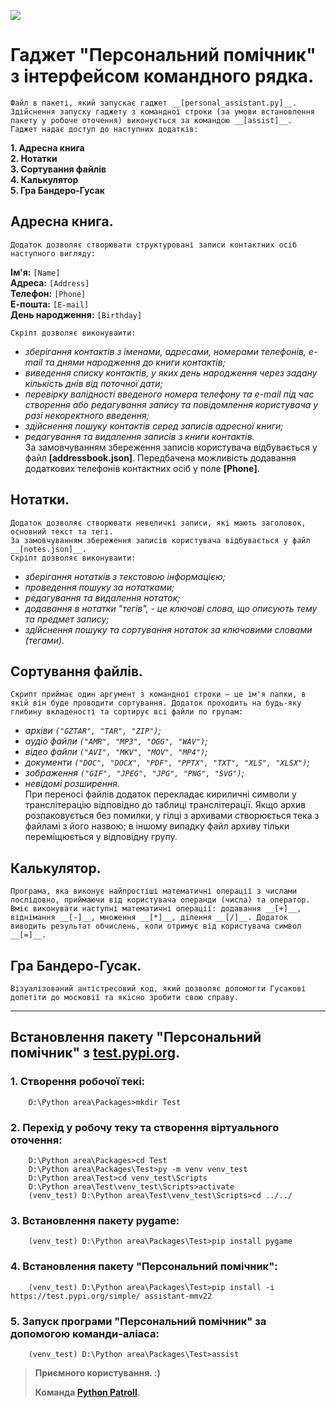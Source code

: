 ![](https://www.python.org/static/favicon.ico)

# Гаджет "Персональний помічник" з інтерфейсом командного рядка.

    Файл в пакеті, який запускає гаджет __[personal_assistant.py]__.
    Здійснення запуску гаджету з командної строки (за умови встановлення пакету у робоче оточення) виконується за командою __[assist]__.
    Гаджет надає доступ до наступних додатків:

**1. Адресна книга**\
**2. Нотатки**\
**3. Сортування файлів**\
**4. Калькулятор**\
**5. Гра Бандеро-Гусак**

## Адресна книга.

    Додаток дозволяє створювати структуровані записи контактних осіб наступного вигляду:

**Ім'я:** `[Name]`\
**Адреса:** `[Address]`\
**Телефон:** `[Phone]`\
**Е-пошта:** `[E-mail]`\
**День народження:** `[Birthday]`

    Скріпт дозволяє виконуваити:

- _зберігання контактів з іменами, адресами, номерами телефонів, e-mail та днями народження до книги контактів;_
- _виведення списку контактів, у яких день народження через задану кількість днів від поточної дати;_
- _перевірку валідності введеного номера телефону та e-mail під час створення або редагування запису та повідомлення користувача у разі некоректного введення;_
- _здійснення пошуку контактів серед записів адресної книги;_
- _редагування та видалення записів з книги контактів._\
   За замовчуванням збереження записів користувача відбувається у файл **[addressbook.json]**.
  Передбачена можливість додавання додаткових телефонів контактних осіб у поле **[Phone]**.

## Нотатки.

    Додаток дозволяє створювати невеличкі записи, які мають заголовок, основний текст та тегі.
    За замовчуванням збереження записів користувача відбувається у файл __[notes.json]__.
    Скріпт дозволяє виконуваити:

- _зберігання нотатків з текстовою інформацією;_
- _проведення пошуку за нотатками;_
- _редагування та видалення нотаток;_
- _додавання в нотатки "тегів", - це ключові слова, що описують тему та предмет запису;_
- _здійснення пошуку та сортування нотаток за ключовими словами (тегами)._

## Сортування файлів.

    Скрипт приймає один аргумент з командної строки — це ім'я папки, в якій він буде проводити сортування. Додаток проходить на будь-яку глибину вкладеності та сортирує всі файли по групам:

- _архіви `("GZTAR", "TAR", "ZIP")`;_
- _аудіо файли `("AMR", "MP3", "OGG", "WAV")`;_
- _відео файли `("AVI", "MKV", "MOV", "MP4")`;_
- _документи `("DOC", "DOCX", "PDF", "PPTX", "TXT", "XLS", "XLSX")`;_
- _зображення `("GIF", "JPEG", "JPG", "PNG", "SVG")`;_
- _невідомі розширення._\
   При переносі файлів додаток перекладає кириличні символи у транслітерацію відповідно до таблиці транслітерації. Якщо архив розпаковується без помилки, у гілці з архивами створюється тека з файламі з його назвою; в іншому випадку файл архиву тільки переміщюється у відповідну групу.

## Калькулятор.

    Програма, яка виконує найпростіші математичні операції з числами послідовно, приймаючи від користувача операнди (числа) та оператор. Вміє виконувати наступні математичні операції: додавання __[+]__, віднімання __[-]__, множення __[*]__, ділення __[/]__. Додаток виводить результат обчислень, коли отримує від користувача символ __[=]__.

## Гра Бандеро-Гусак.

    Візуалізований антістресовий код, який дозволяє допомогти Гусакові долетіти до московії та якісно зробити свою справу.

---

## Встановлення пакету "Персональний помічник" з [test.pypi.org](https://test.pypi.org).

### 1. Створення робочої текі:

```
    D:\Python area\Packages>mkdir Test
```

### 2. Перехід у робочу теку та створення віртуального оточення:

```
    D:\Python area\Packages>cd Test
    D:\Python area\Packages\Test>py -m venv venv_test
    D:\Python area\Test>cd venv_test\Scripts
    D:\Python area\Test\venv_test\Scripts>activate
    (venv_test) D:\Python area\Test\venv_test\Scripts>cd ../../
```

### 3. Встановлення пакету pygame:

```
    (venv_test) D:\Python area\Packages\Test>pip install pygame
```

### 4. Встановлення пакету "Персональний помічник":

```
    (venv_test) D:\Python area\Packages\Test>pip install -i https://test.pypi.org/simple/ assistant-mmv22
```

### 5. Запуск програми "Персональний помічник" за допомогою команди-аліаса:

```
    (venv_test) D:\Python area\Packages\Test>assist
```

> **Приємного користування. :)**
>
> **Команда [Python Patroll](https://drive.google.com/file/d/1bV_tYCc-zHcm1j-eM1a8RadpeWBChVDu/view?usp=sharing).**
